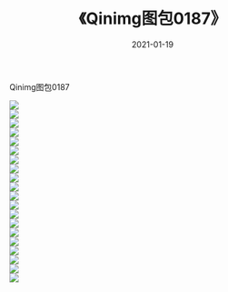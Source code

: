 ﻿---
layout: post
title:  《Qinimg图包0187》
date:   2021-01-19
img: http://imgx.orgx.ga/Qinimg图包/Qinimg图包0187/000.jpg
categories: [美女, 清纯, 唯美]
---

Qinimg图包0187

 ![](http://imgx.orgx.ga/Qinimg图包/Qinimg图包0187/001.jpg) <br>![](http://imgx.orgx.ga/Qinimg图包/Qinimg图包0187/002.jpg) <br>![](http://imgx.orgx.ga/Qinimg图包/Qinimg图包0187/003.jpg) <br>![](http://imgx.orgx.ga/Qinimg图包/Qinimg图包0187/004.jpg) <br>![](http://imgx.orgx.ga/Qinimg图包/Qinimg图包0187/005.jpg) <br>![](http://imgx.orgx.ga/Qinimg图包/Qinimg图包0187/006.jpg) <br>![](http://imgx.orgx.ga/Qinimg图包/Qinimg图包0187/007.jpg) <br>![](http://imgx.orgx.ga/Qinimg图包/Qinimg图包0187/008.jpg) <br>![](http://imgx.orgx.ga/Qinimg图包/Qinimg图包0187/009.jpg) <br>![](http://imgx.orgx.ga/Qinimg图包/Qinimg图包0187/010.jpg) <br>![](http://imgx.orgx.ga/Qinimg图包/Qinimg图包0187/011.jpg) <br>![](http://imgx.orgx.ga/Qinimg图包/Qinimg图包0187/012.jpg) <br>![](http://imgx.orgx.ga/Qinimg图包/Qinimg图包0187/013.jpg) <br>![](http://imgx.orgx.ga/Qinimg图包/Qinimg图包0187/014.jpg) <br>![](http://imgx.orgx.ga/Qinimg图包/Qinimg图包0187/015.jpg) <br>![](http://imgx.orgx.ga/Qinimg图包/Qinimg图包0187/016.jpg) <br>![](http://imgx.orgx.ga/Qinimg图包/Qinimg图包0187/017.jpg) <br>![](http://imgx.orgx.ga/Qinimg图包/Qinimg图包0187/018.jpg) <br>![](http://imgx.orgx.ga/Qinimg图包/Qinimg图包0187/019.jpg) <br>![](http://imgx.orgx.ga/Qinimg图包/Qinimg图包0187/020.jpg) <br>